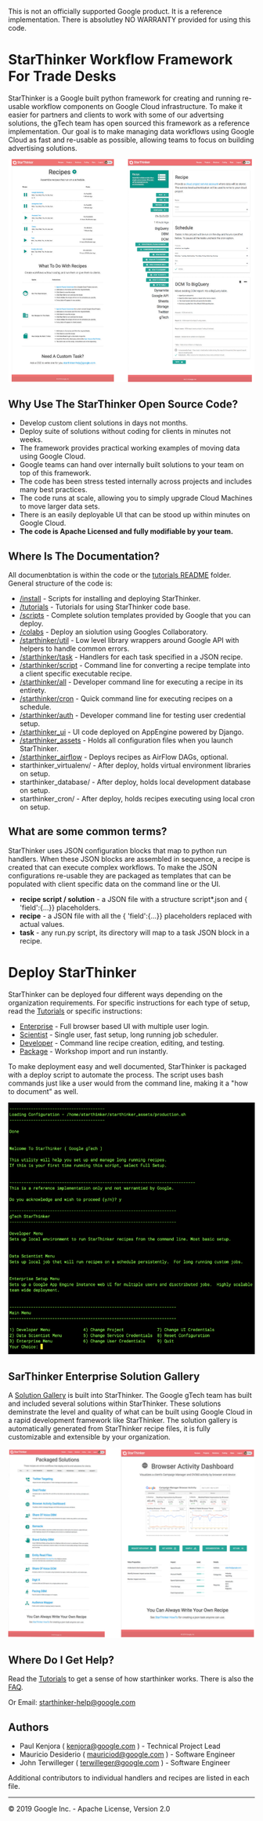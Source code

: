 This is not an officially supported Google product.  It is a reference implementation.
There is absolutley NO WARRANTY provided for using this code.

# StarThinker Workflow Framework For Trade Desks

StarThinker is a Google built python framework for creating and running re-usable workflow components on
Google Cloud infrastructure. To make it easier for partners and clients to work with some of our advertsing 
solutions, the gTech team has open sourced this framework as a reference implementation.  Our goal is to make 
managing data workflows using Google Cloud as fast and re-usable as possible, allowing teams to focus on 
building advertising solutions.

![StarThinker Screen Shots](tutorials/images/recipes.png)

## Why Use The StarThinker Open Source Code?

- Develop custom client solutions in days not months.
- Deploy suite of solutions without coding for clients in minutes not weeks.
- The framework provides practical working examples of moving data using Google Cloud.
- Google teams can hand over internally built solutions to your team on top of this framework.
- The code has been stress tested internally across projects and includes many best practices.
- The code runs at scale, allowing you to simply upgrade Cloud Machines to move larger data sets.
- There is an easily deployable UI that can be stood up within minutes on Google Cloud.
- **The code is Apache Licensed and fully modifiable by your team.**


## Where Is The Documentation?

All documenbtation is within the code or the [tutorials README](tutorials/README.md) folder. General structure of the code is:

- [/install](install/) - Scripts for installing and deploying StarThinker.
- [/tutorials](tutorials/) - Tutorials for using StarThinker code base.
- [/scripts](scripts/) - Complete solution templates provided by Google that you can deploy.
- [/colabs](colabs/) - Deploy an siolution using Googles Collaboratory.
- [/starthinker/util](starthinker/util/) - Low level library wrappers around Google API with helpers to handle common errors.
- [/starthinker/task](starthinker/task/) - Handlers for each task specified in a JSON recipe.
- [/starthinker/script](starthinker/script/) - Command line for converting a recipe template into a client specific executable recipe.
- [/starthinker/all](starthinker/all/) - Developer command line for executing a recipe in its entirety.
- [/starthinker/cron](starthinker/cron/) - Quick command line for executing recipes on a schedule.
- [/starthinker/auth](starthinker/auth/) - Developer command line for testing user credential setup.
- [/starthinker_ui](starthinker_ui/) - UI code deployed on AppEngine powered by Django.
- [/starthinker_assets](starthinker_assets/) - Holds all configuration files when you launch StarThinker.
- [/starthinker_airflow](starthinker_airflow/) - Deploys recipes as AirFlow DAGs, optional.
- starthinker_virtualenv/ - After deploy, holds virtual environment libraries on setup.
- starthinker_database/ - After deploy, holds local development database on setup.
- starthinker_cron/ - After deploy, holds recipes executing using local cron on setup.


## What are some common terms?

StarThinker uses JSON configuration blocks that map to python run handlers.  When these JSON blocks
are assembled in sequence, a recipe is created that can execute complex workflows.  To make the JSON
configurations re-usable they are packaged as templates that can be populated with client specific
data on the command line or the UI.

- **recipe script / solution** - a JSON file with a structure script\*.json and { 'field':{...}} placeholders.
- **recipe** - a JSON file with all the { 'field':{...}} placeholders replaced with actual values.
- **task** - any run.py script, its directory will map to a task JSON block in a recipe.


# Deploy StarThinker

StarThinker can be deployed four different ways depending on the organization requirements. For specific 
instructions for each type of setup, read the [Tutorials](tutorials/README.md) or specific instructions:

- [Enterprise](tutorials/deploy_enterprise.md) - Full browser based UI with multiple user login.
- [Scientist](tutorials/deploy_scientist.md) - Single user, fast setup, long running job scheduler.
- [Developer](tutorials/deploy_developer.md) - Command line recipe creation, editing, and testing.
- [Package](tutorials/deploy_package.md) - Workshop import and run instantly.

To make deployment easy and well documented, StarThinker is packaged with a deploy script to automate
the process.  The script uses bash commands just like a user would from the command line, making it a
"how to document" as well. 

![StarThinker Deploy Script](tutorials/images/deploy.png)


## SarThinker Enterprise Solution Gallery

A [Solution Gallery](https://google.github.io/starthinker/) is built into StarThinker.  The Google gTech 
team has built and included several solutions within StarThinker. These solutions deminstrate the level 
and quality of what can be built using Google Cloud in a rapid development framework like StarThinker. The 
solution gallery is automatically generated from StarThinker recipe files, it is fully customizable
and extensible by your organization.

![StarThinker Solution Gallery](tutorials/images/gallery.png)


## Where Do I Get Help?

Read the [Tutorials](tutorials/README.md) to get a sense of how starthinker works. There is also the [FAQ](tutorials/faq.md).

Or Email: starthinker-help@google.com

## Authors 

- Paul Kenjora ( kenjora@google.com ) - Technical Project Lead 
- Mauricio Desiderio ( mauriciod@google.com ) - Software Engineer
- John Terwilleger ( terwilleger@google.com ) - Software Engineer

Additional contributors to individual handlers and recipes are listed in each file.

---
&copy; 2019 Google Inc. - Apache License, Version 2.0
